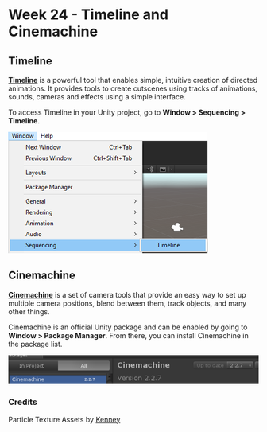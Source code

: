 # Week 24 - Timeline and Cinemachine

## Timeline

[**Timeline**](https://unity3d.com/learn/tutorials/topics/animation/using-timeline-getting-started) is a powerful tool that enables simple, intuitive creation of directed animations. It provides tools to create cutscenes using tracks of animations, sounds, cameras and effects using a simple interface.

To access Timeline in your Unity project, go to **Window > Sequencing > Timeline**.

![](Images/WindowTimeline.png)

## Cinemachine

[**Cinemachine**](https://unity3d.com/learn/tutorials/topics/animation/using-cinemachine-getting-started) is a set of camera tools that provide an easy way to set up multiple camera positions, blend between them, track objects, and many other things.

Cinemachine is an official Unity package and can be enabled by going to **Window > Package Manager**. From there, you can install Cinemachine in the package list.

![](Images/InstallCinemachine.png)


### Credits
Particle Texture Assets by [Kenney](www.kenney.nl)